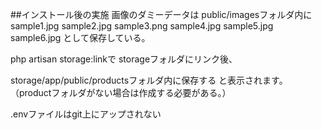 


##インストール後の実施
画像のダミーデータは
public/imagesフォルダ内に
sample1.jpg
sample2.jpg
sample3.png
sample4.jpg
sample5.jpg
sample6.jpg
として保存している。

php artisan storage:linkで
storageフォルダにリンク後、

storage/app/public/productsフォルダ内に保存する
と表示されます。
（productフォルダがない場合は作成する必要がある。）

.envファイルはgit上にアップされない